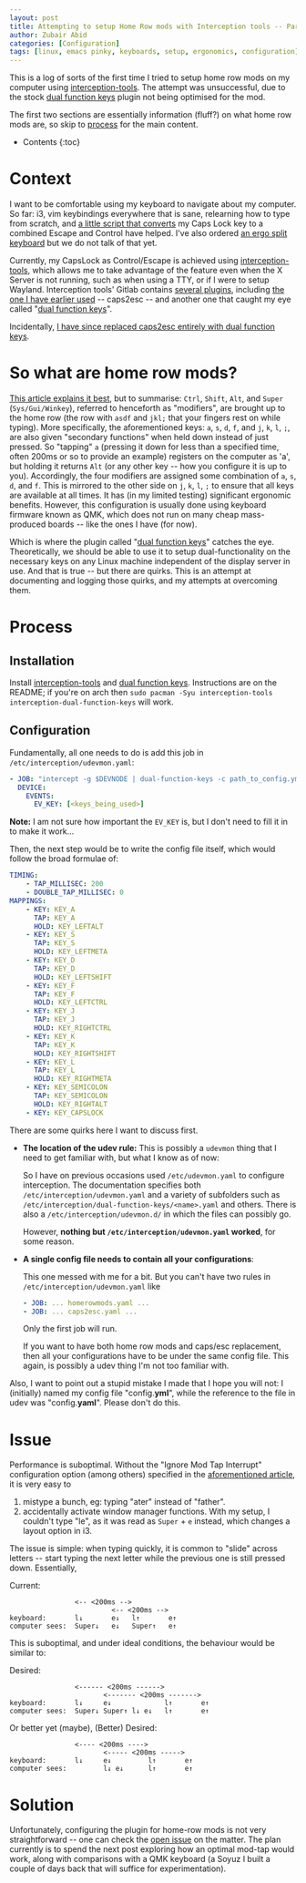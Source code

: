 ```yaml
---
layout: post
title: Attempting to setup Home Row mods with Interception tools -- Part 1
author: Zubair Abid
categories: [Configuration]
tags: [linux, emacs pinky, keyboards, setup, ergonomics, configuration]
---
```


This is a log of sorts of the first time I tried to setup home row mods on my
computer using [interception-tools]. The attempt was unsuccessful, due to
the stock [dual function keys] plugin not being optimised for the mod.

The first two sections are essentially information (fluff?) on what home 
row mods are, so
skip to [process](#process) for the main content.

- Contents
{:toc}

# Context

I want to be comfortable using my keyboard to navigate about my computer.
So far:
i3, vim keybindings everywhere that is sane, relearning how to type from
scratch, and [a little script that converts](./capsesc_dual)
my Caps Lock key to a combined Escape and Control have helped. I've also ordered
[an ergo split keyboard] but we do not talk of that yet.

[an ergo split keyboard]: https://github.com/TweetyDaBird/Lotus58

Currently, my CapsLock as Control/Escape is
achieved using [interception-tools], which allows me to take advantage of
the feature even when the X Server is not running, such as when using a TTY, or
if I were to setup Wayland. Interception tools' Gitlab contains 
[several plugins],
including [the one I have earlier used](./escapectrl) -- caps2esc --
and another one that caught my eye called "[dual function keys]".

[several plugins]: https://gitlab.com/interception/linux/plugins

Incidentally, [I have since replaced caps2esc entirely with dual function
keys](./capsesc_dual).

# So what are home row mods? 

[This article explains it best](https://precondition.github.io/home-row-mods),
but to summarise: `Ctrl`, `Shift`, `Alt`, and `Super` (`Sys/Gui/Winkey`),
referred to henceforth as "modifiers", are brought up to
the home row (the row with `asdf` and `jkl;` that your fingers rest on while
typing). More specifically, the aforementioned keys: `a`, `s`, `d`, `f`, and 
`j`, `k`, `l`, `;`, are also given "secondary functions" when held down instead
of just pressed. So "tapping" `a` (pressing it down for less than a specified
time, often 200ms or so to provide an example) registers on the computer as 'a',
but holding it returns `Alt` (or any other key -- how you configure it is up to
you). Accordingly, the four modifiers are assigned some combination of `a`, `s`,
`d`, and `f`. This is mirrored to the other side on `j`, `k`, `l`, `;` to ensure
that all keys are available at all times.
It has (in my limited testing) significant ergonomic
benefits. However, this configuration is usually done using keyboard firmware
known as QMK, which does not run on many cheap mass-produced boards -- like the
ones I have (for now).

Which is where the plugin called "[dual function keys]" catches the eye.
Theoretically, we should be able to use it to setup dual-functionality on the
necessary keys on any Linux machine independent of the display server in use.
And that is true -- but there are quirks. This is an attempt at documenting and
logging those quirks, and my attempts at overcoming them.

# Process

## Installation 

Install [interception-tools] and [dual function keys]. 
Instructions are on the README; if you're on arch then 
`sudo pacman -Syu interception-tools interception-dual-function-keys`
will work.

## Configuration

Fundamentally, all one needs to do is add this job in
`/etc/interception/udevmon.yaml`:

```yaml
- JOB: "intercept -g $DEVNODE | dual-function-keys -c path_to_config.yml | uinput -d $DEVNODE"
  DEVICE:
    EVENTS:
      EV_KEY: [<keys_being_used>]
```

**Note:** I am not sure how important the `EV_KEY` is, but I don't need to fill
it in to make it work...

Then, the next step would be to write the config file itself, which would follow
the broad formulae of:

```yaml
TIMING:
    - TAP_MILLISEC: 200
    - DOUBLE_TAP_MILLISEC: 0
MAPPINGS:
    - KEY: KEY_A
      TAP: KEY_A
      HOLD: KEY_LEFTALT
    - KEY: KEY_S
      TAP: KEY_S
      HOLD: KEY_LEFTMETA
    - KEY: KEY_D
      TAP: KEY_D
      HOLD: KEY_LEFTSHIFT
    - KEY: KEY_F
      TAP: KEY_F
      HOLD: KEY_LEFTCTRL
    - KEY: KEY_J
      TAP: KEY_J
      HOLD: KEY_RIGHTCTRL
    - KEY: KEY_K
      TAP: KEY_K
      HOLD: KEY_RIGHTSHIFT
    - KEY: KEY_L
      TAP: KEY_L
      HOLD: KEY_RIGHTMETA
    - KEY: KEY_SEMICOLON
      TAP: KEY_SEMICOLON
      HOLD: KEY_RIGHTALT
    - KEY: KEY_CAPSLOCK
```

There are some quirks here I want to discuss first.

- **The location of the udev rule:** 
  This is possibly a `udevmon` thing that I need to get familiar with, but what
  I know as of now:

  So I have on previous occasions used
  `/etc/udevmon.yaml` to configure interception. The documentation specifies
  both `/etc/interception/udevmon.yaml` and a variety of subfolders such as 
  `/etc/interception/dual-function-keys/<name>.yaml` and others. There is
  also a `/etc/interception/udevmon.d/` in which the files can possibly go.

  However, **nothing but `/etc/interception/udevmon.yaml` worked**,
  for some reason.
- **A single config file needs to contain all your configurations**: 

  This one messed with me for a bit. But you can't have two rules in
  `/etc/interception/udevmon.yaml` like

    ```yaml
    - JOB: ... homerowmods.yaml ...
    - JOB: ... caps2esc.yaml ...
    ```

  Only the first job will run.

  If you want to have both home row mods and caps/esc replacement, then all your
  configurations have to be under the same config file. This again, is possibly
  a udev thing I'm not too familiar with.

Also, I want to point out a stupid mistake I made that I hope you will not: I
(initially) named my config file "config.**yml**", while the reference to the
file in udev was "config.**yaml**". Please don't do this.
  

# Issue

Performance is suboptimal. Without the "Ignore Mod Tap Interrupt"
configuration option (among others) specified in the
[aforementioned
article](https://precondition.github.io/home-row-mods#tap-hold-configuration-settings),
it is very easy to

1. mistype a bunch, eg: typing "ater" instead of "father".
2. accidentally activate window manager functions. With my setup, I couldn't
   type "le", as it was read as `Super` + `e` instead, which changes a layout
   option in i3.

The issue is simple: when typing quickly, it is common to "slide" across letters
-- start typing the next letter while the previous one is still pressed down.
Essentially,

Current:

```
                <-- <200ms -->
                         <-- <200ms -->
keyboard:       l↓       e↓   l↑       e↑
computer sees:  Super↓   e↓   Super↑   e↑
```

This is suboptimal, and under ideal conditions, the behaviour would be similar
to:

Desired:

```
                <------ <200ms ------>
                       <------- <200ms ------->
keyboard:       l↓     e↓             l↑       e↑
computer sees:  Super↓ Super↑ l↓ e↓   l↑       e↑
```

Or better yet (maybe),
(Better) Desired:

```
                <---- <200ms ---->
                       <----- <200ms ----->
keyboard:       l↓     e↓         l↑       e↑
computer sees:         l↓ e↓      l↑       e↑
```

# Solution

Unfortunately, configuring the plugin for home-row mods is not very
straightforward -- one can check the [open issue] on the matter. The plan
currently is to spend the next post exploring how an optimal mod-tap would work,
along with comparisons with a QMK keyboard (a Soyuz I built a couple of days
back that will suffice for experimentation).


[open issue]: https://gitlab.com/interception/linux/plugins/dual-function-keys/-/issues/6
[interception-tools]: https://gitlab.com/interception/linux/tools
[dual function keys]: https://gitlab.com/interception/linux/plugins/dual-function-keys/

